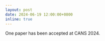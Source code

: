 ```yaml
---
layout: post
date: 2024-06-19 12:00:00+0800
inline: true
---
```


One paper has been accepted at CANS 2024.
